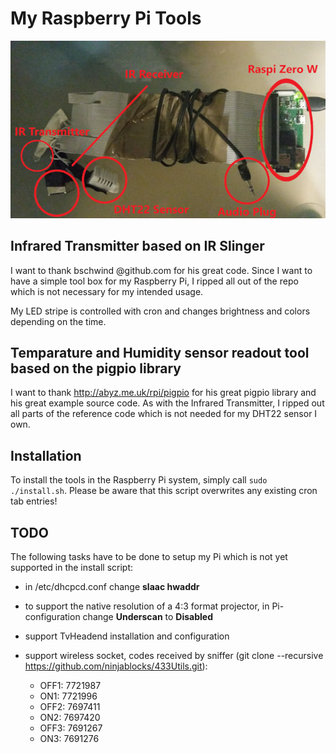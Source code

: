 My Raspberry Pi Tools
=====================

![My Raspberry Pi](myraspi.jpg)

Infrared Transmitter based on IR Slinger
----------------------------------------

I want to thank bschwind @github.com for his great code. Since I want to have a simple tool
box for my Raspberry Pi, I ripped all out of the repo which is not necessary for my intended usage.

My LED stripe is controlled with cron and changes brightness and colors depending on the time.


Temparature and Humidity sensor readout tool based on the pigpio library
------------------------------------------------------------------------

I want to thank http://abyz.me.uk/rpi/pigpio for his great pigpio library and his great example
source code. As with the Infrared Transmitter, I ripped out all parts of the reference code which
is not needed for my DHT22 sensor I own.


Installation
------------

To install the tools in the Raspberry Pi system, simply call `sudo ./install.sh`. Please be
aware that this script overwrites any existing cron tab entries!


TODO
----

The following tasks have to be done to setup my Pi which is not yet supported in the install script:
- in /etc/dhcpcd.conf change **slaac hwaddr**
- to support the native resolution of a 4:3 format projector, in Pi-configuration change **Underscan** to **Disabled**
- support TvHeadend installation and configuration

- support wireless socket, codes received by sniffer (git clone --recursive https://github.com/ninjablocks/433Utils.git):
  - OFF1: 7721987
  - ON1:  7721996
  - OFF2: 7697411
  - ON2:  7697420
  - OFF3: 7691267
  - ON3:  7691276

